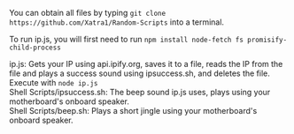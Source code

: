 You can obtain all files by typing ``git clone https://github.com/Xatra1/Random-Scripts`` into a terminal.  

To run ip.js, you will first need to run ``npm install node-fetch fs promisify-child-process``  
  
ip.js: Gets your IP using api.ipify.org, saves it to a file, reads the IP from the file and plays a success sound using ipsuccess.sh, and deletes the file. Execute with ``node ip.js``  
Shell Scripts/ipsuccess.sh: The beep sound ip.js uses, plays using your motherboard's onboard speaker.  
Shell Scripts/beep.sh: Plays a short jingle using your motherboard's onboard speaker.
